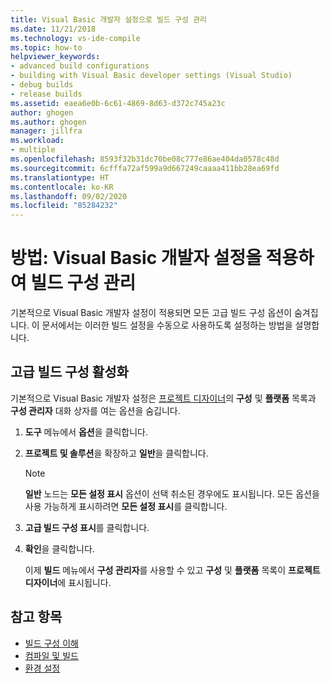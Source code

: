 ```yaml
---
title: Visual Basic 개발자 설정으로 빌드 구성 관리
ms.date: 11/21/2018
ms.technology: vs-ide-compile
ms.topic: how-to
helpviewer_keywords:
- advanced build configurations
- building with Visual Basic developer settings (Visual Studio)
- debug builds
- release builds
ms.assetid: eaea6e0b-6c61-4869-8d63-d372c745a23c
author: ghogen
ms.author: ghogen
manager: jillfra
ms.workload:
- multiple
ms.openlocfilehash: 8593f32b31dc70be08c777e86ae404da0578c48d
ms.sourcegitcommit: 6cfffa72af599a9d667249caaaa411bb28ea69fd
ms.translationtype: HT
ms.contentlocale: ko-KR
ms.lasthandoff: 09/02/2020
ms.locfileid: "85284232"
---
```

# <a name="how-to-manage-build-configurations-with-visual-basic-developer-settings-applied"></a>방법: Visual Basic 개발자 설정을 적용하여 빌드 구성 관리

기본적으로 Visual Basic 개발자 설정이 적용되면 모든 고급 빌드 구성 옵션이 숨겨집니다. 이 문서에서는 이러한 빌드 설정을 수동으로 사용하도록 설정하는 방법을 설명합니다.

## <a name="enable-advanced-build-configurations"></a>고급 빌드 구성 활성화

기본적으로 Visual Basic 개발자 설정은 [프로젝트 디자이너](../ide/reference/application-page-project-designer-visual-basic.md)의 **구성** 및 **플랫폼** 목록과 **구성 관리자** 대화 상자를 여는 옵션을 숨깁니다.

1. **도구** 메뉴에서 **옵션**을 클릭합니다.

2. **프로젝트 및 솔루션**을 확장하고 **일반**을 클릭합니다.

    > [!NOTE]
    > **일반** 노드는 **모든 설정 표시** 옵션이 선택 취소된 경우에도 표시됩니다. 모든 옵션을 사용 가능하게 표시하려면 **모든 설정 표시**를 클릭합니다.

3. **고급 빌드 구성 표시**를 클릭합니다.

4. **확인**을 클릭합니다.

     이제 **빌드** 메뉴에서 **구성 관리자**를 사용할 수 있고 **구성** 및 **플랫폼** 목록이 **프로젝트 디자이너**에 표시됩니다.

## <a name="see-also"></a>참고 항목

- [빌드 구성 이해](../ide/understanding-build-configurations.md)
- [컴파일 및 빌드](../ide/compiling-and-building-in-visual-studio.md)
- [환경 설정](../ide/environment-settings.md)
